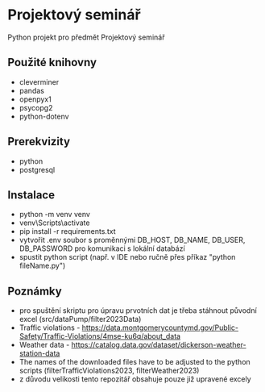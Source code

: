 # Projektový seminář
Python projekt pro předmět Projektový seminář

## Použité knihovny
- cleverminer
- pandas
- openpyx1
- psycopg2
- python-dotenv

## Prerekvizity
- python
- postgresql

## Instalace
- python -m venv venv
- venv\Scripts\activate
- pip install -r requirements.txt
- vytvořit .env soubor s proměnnými DB_HOST, DB_NAME, DB_USER, DB_PASSWORD pro komunikaci s lokální databází
- spustit python script (např. v IDE nebo ručně přes příkaz "python fileName.py")

## Poznámky
- pro spuštění skriptu pro úpravu prvotních dat je třeba stáhnout původní excel (src/dataPump/filter2023Data)
- Traffic violations - https://data.montgomerycountymd.gov/Public-Safety/Traffic-Violations/4mse-ku6q/about_data
- Weather data - https://catalog.data.gov/dataset/dickerson-weather-station-data
- The names of the downloaded files have to be adjusted to the python scripts (filterTrafficViolations2023, filterWeather2023)
- z důvodu velikosti tento repozitář obsahuje pouze již upravené excely